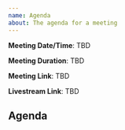 ```yaml
---
name: Agenda
about: The agenda for a meeting
---
```


**Meeting Date/Time**: TBD

**Meeting Duration**: TBD

**Meeting Link**: TBD

**Livestream Link**: TBD

## Agenda
<!-- Meeting agenda -->
